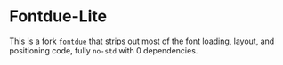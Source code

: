 # Fontdue-Lite

This is a fork [`fontdue`](https://github.com/mooman219/fontdue) that strips out most of the font loading, layout, and positioning code, fully `no-std` with 0 dependencies.
